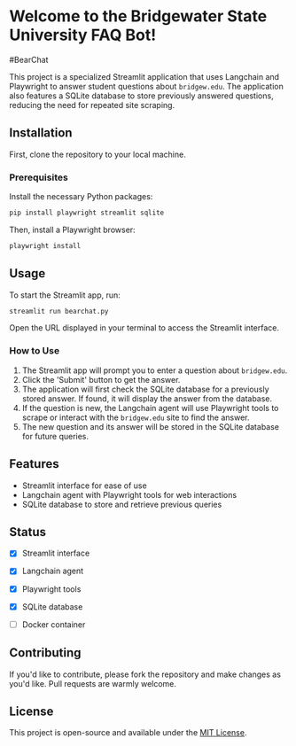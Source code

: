 # Welcome to the Bridgewater State University FAQ Bot!
#BearChat

This project is a specialized Streamlit application that uses Langchain and Playwright to answer student questions about `bridgew.edu`. The application also features a SQLite database to store previously answered questions, reducing the need for repeated site scraping.

## Installation

First, clone the repository to your local machine.

### Prerequisites

Install the necessary Python packages:

```bash
pip install playwright streamlit sqlite
```

Then, install a Playwright browser:

```bash
playwright install
```

## Usage

To start the Streamlit app, run:

```bash
streamlit run bearchat.py
```

Open the URL displayed in your terminal to access the Streamlit interface.

### How to Use

1. The Streamlit app will prompt you to enter a question about `bridgew.edu`.
2. Click the 'Submit' button to get the answer.
3. The application will first check the SQLite database for a previously stored answer. If found, it will display the answer from the database.
4. If the question is new, the Langchain agent will use Playwright tools to scrape or interact with the `bridgew.edu` site to find the answer.
5. The new question and its answer will be stored in the SQLite database for future queries.

## Features

- Streamlit interface for ease of use
- Langchain agent with Playwright tools for web interactions
- SQLite database to store and retrieve previous queries

## Status
- [x] Streamlit interface
- [x] Langchain agent
- [x] Playwright tools
- [x] SQLite database
- [ ] Docker container


## Contributing

If you'd like to contribute, please fork the repository and make changes as you'd like. Pull requests are warmly welcome.

## License

This project is open-source and available under the [MIT License](LICENSE).


